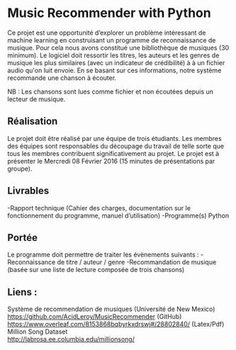 # Music Recommender with Python

Ce projet est une opportunité d’explorer un problème intéressant de machine learning en construisant un programme de reconnaissance de musique. Pour cela nous avons constitué une bibliothèque de musiques (30 minimum). Le logiciel doit ressortir
les titres, les auteurs et les genres de musique les plus similaires (avec un indicateur de crédibilité) à à un fichier audio qu'on luit envoie. En se basant sur ces informations, notre système recommande une chanson à écouter.

NB : Les chansons sont lues comme fichier et non écoutées depuis un lecteur de musique. 

## Réalisation
Le projet doit être réalisé par une équipe de trois étudiants. Les membres des équipes sont
responsables du découpage du travail de telle sorte que tous les membres contribuent
significativement au projet.
Le projet est à présenter le Mercredi 08 Février 2016 (15 minutes de présentations par groupe).

## Livrables
-Rapport technique (Cahier des charges, documentation sur le fonctionnement du programme,
manuel d’utilisation)
-Programme(s) Python

## Portée
Le programme doit permettre de traiter les évènements suivants :
-Reconnaissance de titre / auteur / genre
-Recommandation de musique (basée sur une liste de lecture composée de trois chansons) 

## Liens :
Système de recommendation de musiques (Université de New Mexico)<br/>
https://github.com/AcidLeroy/MusicRecommender (GitHub)<br/>
https://www.overleaf.com/8153868bqbyrkxdrswj#/28802840/  (Latex/Pdf)<br/>
Million Song Dataset <br/>
http://labrosa.ee.columbia.edu/millionsong/

